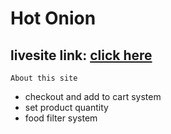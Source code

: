 # Hot Onion

## livesite link: [click here](https://hot-onion-919c1.firebaseapp.com/)

`About this site`

- checkout and add to cart system
- set product quantity
- food filter system

